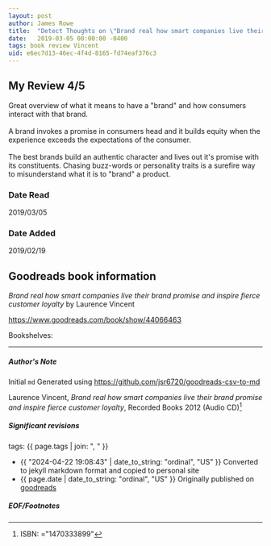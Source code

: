 ```yaml
---
layout: post
author: James Rowe
title:  "Detect Thoughts on \"Brand real how smart companies live their brand promise and inspire fierce customer loyalty\""
date:   2019-03-05 00:00:00 -0400
tags: book review Vincent 
uid: e6ec7d13-46ec-4f4d-8165-fd74eaf376c3
---
```


<!-- highly dependent on how you personally use jekyll templates, and how you want this to show up -->
<!-- escape any jekyll keys with double brackets -->

## My Review 4/5

Great overview of what it means to have a "brand" and how consumers interact with that brand.<br/><br/>A brand invokes a promise in consumers head and it builds equity when the experience exceeds the expectations of the consumer.<br/><br/>The best brands build an authentic character and lives out it's promise with its constituents. Chasing buzz-words or personality traits is a surefire way to misunderstand what it is to "brand" a product.

### Date Read
2019/03/05

### Date Added
2019/02/19

## Goodreads book information

*Brand real how smart companies live their brand promise and inspire fierce customer loyalty* by Laurence Vincent

https://www.goodreads.com/book/show/44066463

Bookshelves: 

---

##### Author's Note

Initial `md` Generated using https://github.com/jsr6720/goodreads-csv-to-md

Laurence Vincent, *Brand real how smart companies live their brand promise and inspire fierce customer loyalty*,  Recorded Books 2012 (Audio CD)[^1]

##### Significant revisions

tags: {{ page.tags | join: ", " }} <!-- todo move this somewhere -->

- {{ "2024-04-22 19:08:43" | date_to_string: "ordinal", "US" }} Converted to jekyll markdown format and copied to personal site
- {{ page.date | date_to_string: "ordinal", "US" }} Originally published on [goodreads](https://www.goodreads.com)

##### EOF/Footnotes

[^1]: ISBN: ="1470333899"